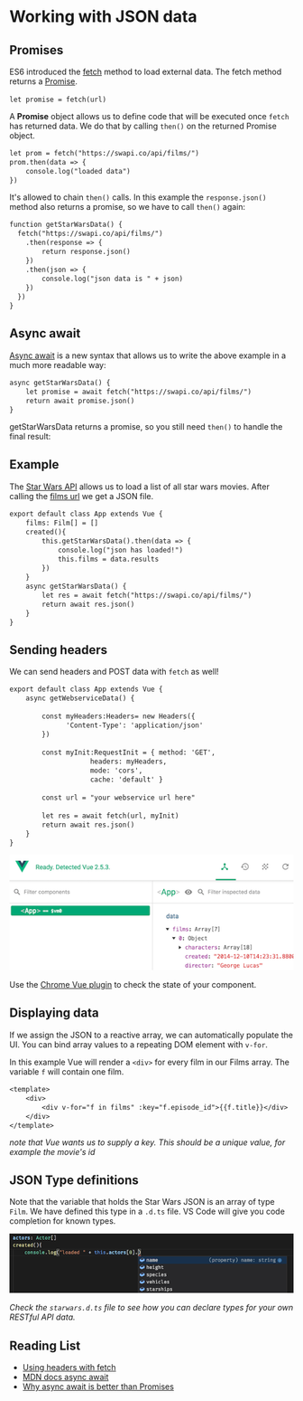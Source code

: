 # Working with JSON data

## Promises

ES6 introduced the [fetch](https://developer.mozilla.org/en-US/docs/Web/API/Fetch_API/Using_Fetch) method to load external data. The fetch method returns a [Promise](https://developer.mozilla.org/en-US/docs/Web/JavaScript/Reference/Global_Objects/Promise). 

`let promise = fetch(url)`

A **Promise** object allows us to define code that will be executed once `fetch` has returned data. We do that by calling `then()` on the returned Promise object.
```
let prom = fetch("https://swapi.co/api/films/")
prom.then(data => {
    console.log("loaded data")
})
```
It's allowed to chain `then()` calls. In this example the `response.json()` method also returns a promise, so we have to call `then()` again:
```
function getStarWarsData() {
  fetch("https://swapi.co/api/films/")
    .then(response => {
        return response.json()
    })
    .then(json => {
        console.log("json data is " + json)
    })
  })
}
```

## Async await

[Async await](https://developer.mozilla.org/en-US/docs/Web/JavaScript/Reference/Statements/async_function) is a new syntax that allows us to write the above example in a much more readable way:
```
async getStarWarsData() {
    let promise = await fetch("https://swapi.co/api/films/")
    return await promise.json()
}
```
getStarWarsData returns a promise, so you still need `then()` to handle the final result:

## Example

The [Star Wars API](https://swapi.co) allows us to load a list of all star wars movies. After calling the [films url](https://swapi.co/api/films/) we get a JSON file.

```
export default class App extends Vue {
    films: Film[] = []
    created(){
        this.getStarWarsData().then(data => {
            console.log("json has loaded!")
            this.films = data.results
        })
    }
    async getStarWarsData() {
        let res = await fetch("https://swapi.co/api/films/")
        return await res.json()
    }
}
```

## Sending headers

We can send headers and POST data with `fetch` as well!
```
export default class App extends Vue {
    async getWebserviceData() {
    
        const myHeaders:Headers= new Headers({
              'Content-Type': 'application/json'
        })

        const myInit:RequestInit = { method: 'GET',
                    headers: myHeaders,
                    mode: 'cors',
                    cache: 'default' }

        const url = "your webservice url here"

        let res = await fetch(url, myInit)
        return await res.json()
    }
}
```


![state](./state.png)

Use the [Chrome Vue plugin](https://chrome.google.com/webstore/detail/vuejs-devtools/nhdogjmejiglipccpnnnanhbledajbpd) to check the state of your component.

## Displaying data

If we assign the JSON to a reactive array, we can automatically populate the UI. You can bind array values to a repeating DOM element with `v-for`. 

In this example Vue will render a `<div>` for every film in our Films array. The variable `f` will contain one film.
```
<template>
    <div>
        <div v-for="f in films" :key="f.episode_id">{{f.title}}</div>
    </div>
</template>
```
*note that Vue wants us to supply a key. This should be a unique value, for example the movie's id*

## JSON Type definitions

Note that the variable that holds the Star Wars JSON is an array of type `Film`. We have defined this type in a `.d.ts` file. VS Code will give you code completion for known types. 

![actors](dts.png)

*Check the `starwars.d.ts` file to see how you can declare types for your own RESTful API data.*

## Reading List

- [Using headers with fetch](https://developer.mozilla.org/en-US/docs/Web/API/Headers)
- [MDN docs async await](https://developer.mozilla.org/en-US/docs/Web/JavaScript/Reference/Statements/async_function)
- [Why async await is better than Promises](https://hackernoon.com/6-reasons-why-javascripts-async-await-blows-promises-away-tutorial-c7ec10518dd9)
